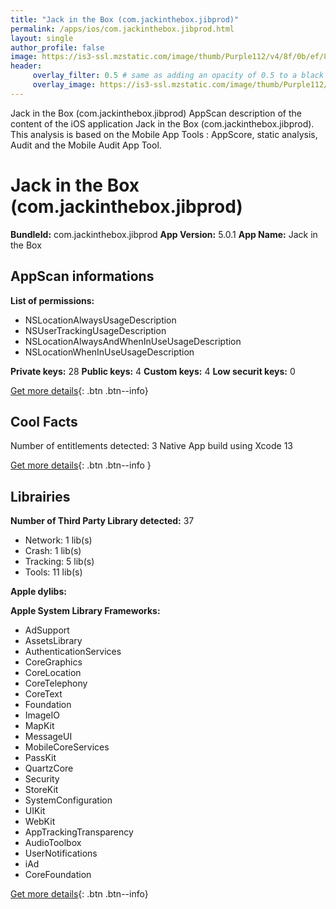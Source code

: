 ```yaml
---
title: "Jack in the Box (com.jackinthebox.jibprod)"
permalink: /apps/ios/com.jackinthebox.jibprod.html
layout: single
author_profile: false
image: https://is3-ssl.mzstatic.com/image/thumb/Purple112/v4/8f/0b/ef/8f0bef26-efdb-5f5c-a31c-9f98efd3d87f/AppIcon-1x_U007emarketing-0-7-0-85-220.png/512x512bb.jpg
header: 
     overlay_filter: 0.5 # same as adding an opacity of 0.5 to a black background
     overlay_image: https://is3-ssl.mzstatic.com/image/thumb/Purple112/v4/8f/0b/ef/8f0bef26-efdb-5f5c-a31c-9f98efd3d87f/AppIcon-1x_U007emarketing-0-7-0-85-220.png/512x512bb.jpg
---
```

Jack in the Box (com.jackinthebox.jibprod) AppScan description of the content of the iOS application Jack in the Box (com.jackinthebox.jibprod). This analysis is based on the Mobile App Tools : AppScore, static analysis, Audit and the Mobile Audit App Tool.

# Jack in the Box (com.jackinthebox.jibprod)

**BundleId:** com.jackinthebox.jibprod
**App Version:** 5.0.1
**App Name:** Jack in the Box


## AppScan informations 

**List of permissions:** 
- NSLocationAlwaysUsageDescription
- NSUserTrackingUsageDescription
- NSLocationAlwaysAndWhenInUseUsageDescription
- NSLocationWhenInUseUsageDescription
  
  
**Private keys:** 28
**Public keys:** 4
**Custom keys:** 4
**Low securit keys:** 0
  
[Get more details](/pricing.html){: .btn .btn--info}

## Cool Facts

Number of entitlements detected: 3
Native App
build using Xcode 13
  
[Get more details](/pricing.html){: .btn .btn--info }

## Librairies 
**Number of Third Party Library detected:** 37
- Network: 1 lib(s)
- Crash: 1 lib(s)
- Tracking: 5 lib(s)
- Tools: 11 lib(s)


**Apple dylibs:**


**Apple System Library Frameworks:**
- AdSupport
- AssetsLibrary
- AuthenticationServices
- CoreGraphics
- CoreLocation
- CoreTelephony
- CoreText
- Foundation
- ImageIO
- MapKit
- MessageUI
- MobileCoreServices
- PassKit
- QuartzCore
- Security
- StoreKit
- SystemConfiguration
- UIKit
- WebKit
- AppTrackingTransparency
- AudioToolbox
- UserNotifications
- iAd
- CoreFoundation


  
[Get more details](/pricing.html){: .btn .btn--info}

